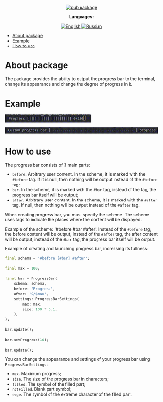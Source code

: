 <div align="center">

[![pub package](https://img.shields.io/pub/v/cli_progress_bar.svg?label=cli_progress_bar&color=blue)](https://pub.dev/packages/cli_progress_bar)

**Languages:**
  
[![English](https://img.shields.io/badge/Language-English-blue?style=?style=flat-square)](README.md)
[![Russian](https://img.shields.io/badge/Language-Russian-blue?style=?style=flat-square)](README.ru.md)

</div>

- [About package](#about-package)
- [Example](#example)
- [How to use](#how-to-use)

# About package

The package provides the ability to output the progress bar to the terminal, change its appearance and change the degree of progress in it.

# Example

![Alt Text](https://raw.githubusercontent.com/GlebBatykov/cli_progress_bar/main/doc/gifs/1.gif)

![Alt Text](https://raw.githubusercontent.com/GlebBatykov/cli_progress_bar/main/doc/gifs/2.gif)

# How to use

The progress bar consists of 3 main parts:

- `before`. Arbitrary user content. In the scheme, it is marked with the `#before` tag. If it is null, then nothing will be output instead of the `#before` tag;
- `bar`. In the scheme, it is marked with the `#bar` tag, instead of the tag, the progress bar itself will be output;
- `after`. Arbitrary user content. In the scheme, it is marked with the `#after` tag. If null, then nothing will be output instead of the `#after` tag.

When creating progress bar, you must specify the scheme. The scheme uses tags to indicate the places where the content will be displayed.

Example of the scheme: '#before #bar #after'. Instead of the `#before` tag, the before content will be output, instead of the `#after` tag, the after content will be output, instead of the `#bar` tag, the progress bar itself will be output.

Example of creating and launching progress bar, increasing its fullness:

```dart
final schema = '#before [#bar] #after';

final max = 100;

final bar = ProgressBar(
    schema: schema,
    before: 'Progress',
    after: '0/$max',
    settings: ProgressBarSettings(
        max: max,
        size: 100 * 0.1,
    ),
);

bar.update();

bar.setProgress(10);

bar.update();
```

You can change the appearance and settings of your progress bar using `ProgressBarSettings`:

- `max`. Maximum progress;
- `size`. The size of the progress bar in characters;
- `filled`. The symbol of the filled part;
- `notFilled`. Blank part symbol;
- `edge`. The symbol of the extreme character of the filled part.
